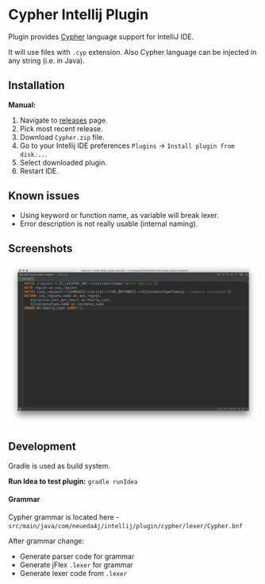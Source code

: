 Cypher Intellij Plugin
======================

Plugin provides [Cypher](http://www.opencypher.org/) language support for IntelliJ IDE.

It will use files with `.cyp` extension.
Also Cypher language can be injected in any string (i.e. in Java).

## Installation

**Manual:**

1. Navigate to [releases](https://github.com/FylmTM/intellij-plugin-cypher/releases) page.
2. Pick most recent release.
3. Download `Cypher.zip` file.
4. Go to your Intellij IDE preferences `Plugins` -> `Install plugin from disk...`.
5. Select downloaded plugin.
6. Restart IDE.

## Known issues

* Using keyword or function name, as variable will break lexer.
* Error description is not really usable (internal naming).

## Screenshots

![cypher_syntax_highlight](screenshots/cypher_syntax_highlight.png)

## Development

Gradle is used as build system. 

**Run Idea to test plugin:** `gradle runIdea`

#### Grammar

Cypher grammar is located here - `src/main/java/com/neueda4j/intellij/plugin/cypher/lexer/Cypher.bnf`

After grammar change:

* Generate parser code for grammar
* Generate jFlex `.lexer` for grammar
* Generate lexer code from `.lexer`

